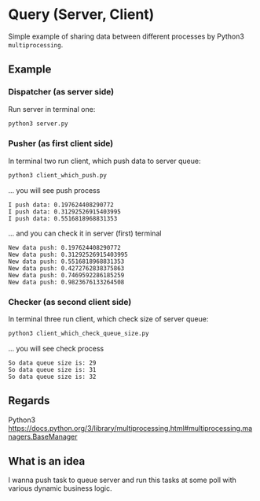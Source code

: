 # Query (Server, Client)

Simple example of sharing data between different processes by Python3 `multiprocessing`.

## Example

### Dispatcher (as server side)

Run server in terminal one:
```bash
python3 server.py
```

### Pusher (as first client side)

In terminal two run client, which push data to server queue:

```bash
python3 client_which_push.py
```

... you will see push process

```text
I push data: 0.197624408290772
I push data: 0.31292526915403995
I push data: 0.5516818968831353
```
... and you can check it in server (first) terminal

```text
New data push: 0.197624408290772
New data push: 0.31292526915403995
New data push: 0.5516818968831353
New data push: 0.4272762838375863
New data push: 0.7469592286185259
New data push: 0.9823676133264508
```

### Checker (as second client side)

In terminal three run client, which check size of server queue:

```bash
python3 client_which_check_queue_size.py
```

... you will see check process

```text
So data queue size is: 29
So data queue size is: 31
So data queue size is: 32
```

## Regards

Python3 https://docs.python.org/3/library/multiprocessing.html#multiprocessing.managers.BaseManager

## What is an idea

I wanna push task to queue server and run this tasks at some poll with various dynamic business logic.